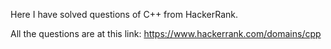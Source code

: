 Here I have solved questions of C++ from HackerRank.

All the questions are at this link: https://www.hackerrank.com/domains/cpp


